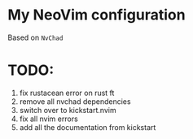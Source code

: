 # My NeoVim configuration
Based on `NvChad`
# TODO:
1. fix rustacean error on rust ft
2. remove all nvchad dependencies
3. switch over to kickstart.nvim
4. fix all nvim errors
5. add all the documentation from kickstart
